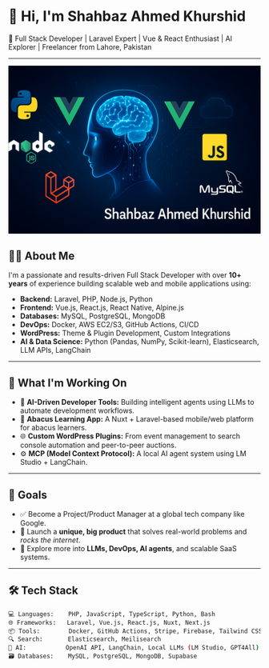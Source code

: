# 👋 Hi, I'm Shahbaz Ahmed Khurshid

🚀 Full Stack Developer | Laravel Expert | Vue & React Enthusiast | AI Explorer | Freelancer from Lahore, Pakistan

---
![previewimage](previewimage.png)

## 🧑‍💻 About Me

I'm a passionate and results-driven Full Stack Developer with over **10+ years** of experience building scalable web and mobile applications using:

- **Backend:** Laravel, PHP, Node.js, Python
- **Frontend:** Vue.js, React.js, React Native, Alpine.js
- **Databases:** MySQL, PostgreSQL, MongoDB
- **DevOps:** Docker, AWS EC2/S3, GitHub Actions, CI/CD
- **WordPress:** Theme & Plugin Development, Custom Integrations
- **AI & Data Science:** Python (Pandas, NumPy, Scikit-learn), Elasticsearch, LLM APIs, LangChain

---

## 🎯 What I'm Working On

- 🧠 **AI-Driven Developer Tools:** Building intelligent agents using LLMs to automate development workflows.
- 📱 **Abacus Learning App:** A Nuxt + Laravel-based mobile/web platform for abacus learners.
- 🌐 **Custom WordPress Plugins:** From event management to search console automation and peer-to-peer auctions.
- ⚙️ **MCP (Model Context Protocol):** A local AI agent system using LM Studio + LangChain.

---

## 📌 Goals

- ✅ Become a Project/Product Manager at a global tech company like Google.
- 🚀 Launch a **unique, big product** that solves real-world problems and *rocks the internet*.
- 🧠 Explore more into **LLMs, DevOps, AI agents**, and scalable SaaS systems.

---

## 🛠️ Tech Stack

```bash
💻 Languages:    PHP, JavaScript, TypeScript, Python, Bash
🌐 Frameworks:   Laravel, Vue.js, React.js, Nuxt, Next.js
📦 Tools:        Docker, GitHub Actions, Stripe, Firebase, Tailwind CSS, Webpack
🔍 Search:       Elasticsearch, Meilisearch
🧠 AI:           OpenAI API, LangChain, Local LLMs (LM Studio, GPT4All)
🗃️ Databases:    MySQL, PostgreSQL, MongoDB, Supabase
